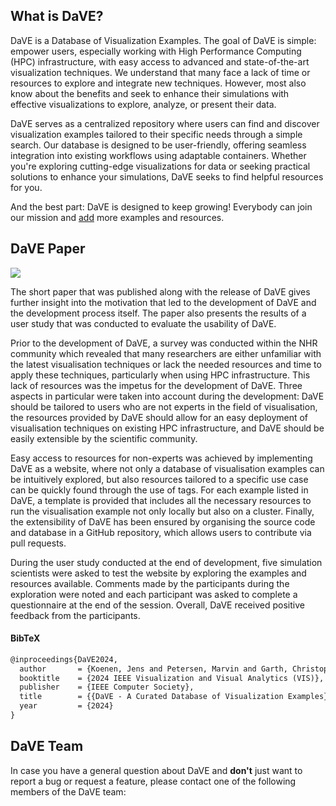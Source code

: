 ## What is DaVE? ##
DaVE is a Database of Visualization Examples.
The goal of DaVE is simple: empower users, especially working with High Performance Computing (HPC) infrastructure, with easy access to advanced and state-of-the-art visualization techniques.
We understand that many face a lack of time or resources to explore and integrate new techniques.
However, most also know about the benefits and seek to enhance their simulations with effective visualizations to explore, analyze, or present their data.

DaVE serves as a centralized repository where users can find and discover visualization examples tailored to their specific needs through a simple search.
Our database is designed to be user-friendly, offering seamless integration into existing workflows using adaptable containers.
Whether you're exploring cutting-edge visualizations for data or seeking practical solutions to enhance your simulations, DaVE seeks to find helpful resources for you.

And the best part: DaVE is designed to keep growing!
Everybody can join our mission and [add](/guide_extend_dave) more examples and resources.

## DaVE Paper ##
<a class="mx-auto mx-md-5 my-5 float-md-end d-block" style="width: 250px" href="https://ieeevis.org/year/2024/welcome">
    <img class="w-100 shadow" src="/images/about_paper.png">
</a>

The short paper that was published along with the release of DaVE gives further insight into the motivation that led to the development of DaVE and the development process itself.
The paper also presents the results of a user study that was conducted to evaluate the usability of DaVE.

Prior to the development of DaVE, a survey was conducted within the NHR community which revealed that many researchers are either unfamiliar with the latest visualisation techniques or lack the needed resources and time to apply these techniques, particularly when using HPC infrastructure.
This lack of resources was the impetus for the development of DaVE.
Three aspects in particular were taken into account during the development: DaVE should be tailored to users who are not experts in the field of visualisation, the resources provided by DaVE should allow for an easy deployment of visualisation techniques on existing HPC infrastructure, and DaVE should be easily extensible by the scientific community.

Easy access to resources for non-experts was achieved by implementing DaVE as a website, where not only a database of visualisation examples can be intuitively explored, but also resources tailored to a specific use case can be quickly found through the use of tags.
For each example listed in DaVE, a template is provided that includes all the necessary resources to run the visualisation example not only locally but also on a cluster.
Finally, the extensibility of DaVE has been ensured by organising the source code and database in a GitHub repository, which allows users to contribute via pull requests.

During the user study conducted at the end of development, five simulation scientists were asked to test the website by exploring the examples and resources available.
Comments made by the participants during the exploration were noted and each participant was asked to complete a questionnaire at the end of the session.
Overall, DaVE received positive feedback from the participants.

#### BibTeX ####
``` tex
@inproceedings{DaVE2024,
  author       = {Koenen, Jens and Petersen, Marvin and Garth, Christoph and Gerrits, Tim},
  booktitle    = {2024 IEEE Visualization and Visual Analytics (VIS)},
  publisher    = {IEEE Computer Society},
  title        = {{DaVE - A Curated Database of Visualization Examples}},
  year         = {2024}
}
```

## DaVE Team ##
In case you have a general question about DaVE and **don't** just want to report a bug or request a feature, please contact one of the following members of the DaVE team: